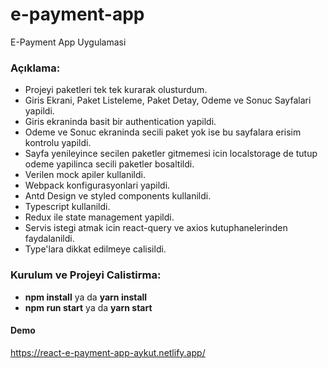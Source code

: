 # e-payment-app

E-Payment App Uygulamasi

### Açıklama:

- Projeyi paketleri tek tek kurarak olusturdum.
- Giris Ekrani, Paket Listeleme, Paket Detay, Odeme ve Sonuc Sayfalari yapildi.
- Giris ekraninda basit bir authentication yapildi.
- Odeme ve Sonuc ekraninda secili paket yok ise  bu sayfalara erisim kontrolu yapildi.
- Sayfa yenileyince secilen paketler gitmemesi icin localstorage de tutup  odeme yapilinca secili paketler bosaltildi.
- Verilen mock apiler kullanildi.
- Webpack konfigurasyonlari yapildi.
- Antd Design ve styled components kullanildi.
- Typescript kullanildi.
- Redux ile state management yapildi.
- Servis istegi atmak icin react-query ve axios kutuphanelerinden faydalanildi.
- Type'lara dikkat edilmeye calisildi.


### Kurulum ve Projeyi Calistirma:

- **npm install** ya da **yarn install**
- **npm run start** ya da **yarn start**

#### Demo
https://react-e-payment-app-aykut.netlify.app/
